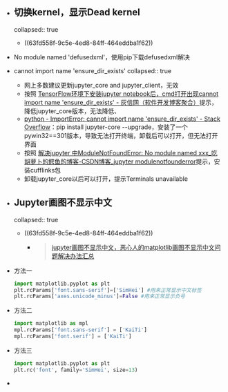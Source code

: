 - ## 切换kernel，显示Dead kernel
  collapsed:: true
	- ((63fd558f-9c5e-4ed8-84ff-464eddba1f62))
- No module named 'defusedxml'，使用pip下载defusedxml解决
- cannot import name 'ensure_dir_exists'
  collapsed:: true
	- 网上多数建议更新jupyter_core and jupyter_client，无效
	- 按照 [TensorFlow环境下安装jupyter notebook后，cmd打开出现cannot import name 'ensure_dir_exists' - 灰信网（软件开发博客聚合）](https://www.freesion.com/article/189286157/)提示，降低jupyter_core版本，无法降低、
	- [python - ImportError: cannot import name 'ensure_dir_exists' - Stack Overflow](https://stackoverflow.com/questions/48372019/importerror-cannot-import-name-ensure-dir-exists)：pip install jupyter-core --upgrade，安装了一个pywin32==301版本，导致无法打开终端，卸载后可以打开，但无法打开界面
	- 按照 [解决jupyter 中ModuleNotFoundError: No module named xxx_吃胡萝卜的鳄鱼的博客-CSDN博客_jupyter modulenotfounderror](https://blog.csdn.net/qq_37135484/article/details/97242788?utm_medium=distribute.pc_relevant_t0.none-task-blog-2%7Edefault%7ECTRLIST%7Edefault-1.no_search_link&depth_1-utm_source=distribute.pc_relevant_t0.none-task-blog-2%7Edefault%7ECTRLIST%7Edefault-1.no_search_link)提示，安装cufflinks包
	- 卸载jupyter_core以后可以打开，提示Terminals unavailable
- ## Jupyter画图不显示中文
  collapsed:: true
	- ((63fd558f-9c5e-4ed8-84ff-464eddba1f62))
		- >[jupyter画图不显示中文，恶心人的matplotlib画图不显示中文问题解决办法汇总](https://blog.csdn.net/j18233653274/article/details/89179461)
- 方法一
  ``` python
  import matplotlib.pyplot as plt
  plt.rcParams['font.sans-serif']=['SimHei'] #用来正常显示中文标签
  plt.rcParams['axes.unicode_minus']=False #用来正常显示负号
  ```
- 方法二
  
  ``` python
  import matplotlib as mpl
  mpl.rcParams['font.sans-serif'] = ['KaiTi']
  mpl.rcParams['font.serif'] = ['KaiTi']
  ```
- 方法三
  
  ``` python
  import matplotlib.pyplot as plt
  plt.rc('font', family='SimHei', size=13)
  ```
-